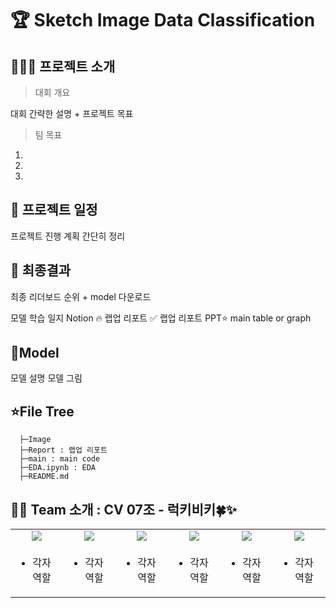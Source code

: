 # 🏆 Sketch Image Data Classification

## 🧑‍🤝‍🧑 프로젝트 소개
> 대회 개요

대회 간략한 설명 + 프로젝트 목표

> 팀 목표

1. 
2.
3.

## 📅 프로젝트 일정
프로젝트 진행 계획 간단히 정리

## 🥇 최종결과
최종 리더보드 순위 + model 다운로드



모델 학습 일지
Notion 🔥
랩업 리포트 ✅
랩업 리포트 PPT⭐
main table or graph


## 🐋Model
모델 설명
모델 그림

## ⭐File Tree
```
  ├─Image
  ├─Report : 랩업 리포트
  ├─main : main code
  ├─EDA.ipynb : EDA 
  ├─README.md
```

## 🏃‍♂️ Team 소개 : CV 07조 - 럭키비키🍀✨
<table>
  <tr>
    <td align="center" valign="top" width="12%"><a href="https://github.com/jinlee24"><img src="https://avatars.githubusercontent.com/u/137850412?v=4" ></a></td>
    <td align="center" valign="top" width="12%"><a href="https://github.com/stop0729"><img src="https://avatars.githubusercontent.com/u/78136790?v=4" ></a></td>
    <td align="center" valign="top" width="12%"><a href="https://github.com/yjs616"><img src="https://avatars.githubusercontent.com/u/107312651?v=4" ></a></td>
    <td align="center" valign="top" width="12%"><a href="https://github.com/sng-tory"><img src="https://avatars.githubusercontent.com/u/176906855?v=4" ></a></td>
    <td align="center" valign="top" width="12%"><a href="https://github.com/Soojeoong"><img src="https://avatars.githubusercontent.com/u/100748928?v=4" ></a></td>
    <td align="center" valign="top" width="12%"><a href="https://github.com/cyndii20"><img src="https://avatars.githubusercontent.com/u/90389093?v=4"></a></td>
  </tr>
  <tr>
    <td valign="top"> <!-- 동진 -->
        <ul>
            <li>각자 역할</li>
        </ul>
    </td>
    <td valign="top"> <!-- 지환 -->
        <ul>
            <li>각자 역할</li>
        </ul>
    </td>
     <td valign="top"> <!-- 정선 -->
        <ul>
            <li>각자 역할</li>
        </ul>
    </td>
     <td valign="top"> <!-- 승철 -->
        <ul>
            <li>각자 역할</li>
        </ul>
    </td>
     <td valign="top"> <!-- 소정 -->
        <ul>
            <li>각자 역할</li>
        </ul>
    </td>
     <td valign="top"> <!-- 정연 -->
        <ul>
            <li>각자 역할</li>
        </ul>
    </td>

  </tr>
</table>
